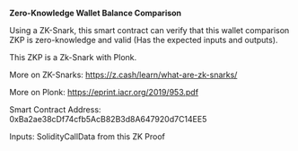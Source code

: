 **Zero-Knowledge Wallet Balance Comparison**

Using a ZK-Snark, this smart contract can verify that this wallet comparison ZKP is zero-knowledge and valid (Has the expected inputs and outputs).

This ZKP is a Zk-Snark with Plonk.

More on ZK-Snarks: https://z.cash/learn/what-are-zk-snarks/

More on Plonk: https://eprint.iacr.org/2019/953.pdf

Smart Contract Address: 0xBa2ae38cDf74cfb5AcB82B3d8A647920d7C14EE5

Inputs: SolidityCallData from this ZK Proof

